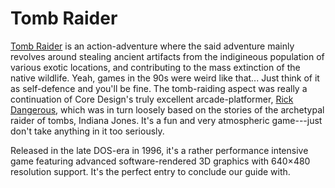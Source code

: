 # Tomb Raider

[Tomb Raider](https://en.wikipedia.org/wiki/Tomb_Raider) is an
action-adventure where the said adventure mainly revolves around stealing
ancient artifacts from the indigineous population of various exotic locations,
and contributing to the mass extinction of the native wildlife. Yeah, games in
the 90s were weird like that... Just think of it as self-defence and you'll be
fine. The tomb-raiding aspect was really a continuation of Core Design's truly
excellent arcade-platformer, [Rick
Dangerous](https://en.wikipedia.org/wiki/Rick_Dangerous), which was in turn
loosely based on the stories of the archetypal raider of tombs, Indiana Jones.
It's a fun and very atmospheric game---just don't take anything in it too
seriously.

Released in the late DOS-era in 1996, it's a rather performance intensive game
featuring advanced software-rendered 3D graphics with 640&times;480 resolution
support. It's the perfect entry to conclude our guide with.
